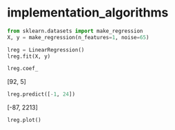 # implementation_algorithms

```python
from sklearn.datasets import make_regression
X, y = make_regression(n_features=1, noise=65)
```

```python
lreg = LinearRegression()
lreg.fit(X, y)
```

```python
lreg.coef_
```
  [92, 5]

```python
lreg.predict([-1, 24])
```

  [-87, 2213]

```python
lreg.plot()
```

